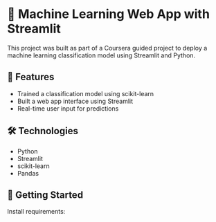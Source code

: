 # 🧠 Machine Learning Web App with Streamlit

This project was built as part of a Coursera guided project to deploy a machine learning classification model using Streamlit and Python.

## 🔧 Features
- Trained a classification model using scikit-learn
- Built a web app interface using Streamlit
- Real-time user input for predictions

## 🛠️ Technologies
- Python
- Streamlit
- scikit-learn
- Pandas

## 🏁 Getting Started
Install requirements:

